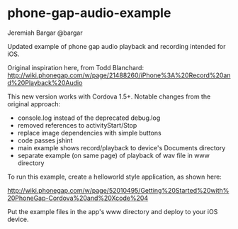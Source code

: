 phone-gap-audio-example
=======================

Jeremiah Bargar
@bargar

Updated example of phone gap audio playback and recording intended for iOS.

Original inspiration here, from Todd Blanchard:
http://wiki.phonegap.com/w/page/21488260/iPhone%3A%20Record%20and%20Playback%20Audio

This new version works with Cordova 1.5+.  Notable changes from the original approach:

* console.log instead of the deprecated debug.log
* removed references to activityStart/Stop
* replace image dependencies with simple buttons
* code passes jshint
* main example shows record/playback to device's Documents directory
* separate example (on same page) of playback of wav file in www directory

To run this example, create a helloworld style application, as shown here:

http://wiki.phonegap.com/w/page/52010495/Getting%20Started%20with%20PhoneGap-Cordova%20and%20Xcode%204

Put the example files in the app's www directory and deploy to your iOS device.

